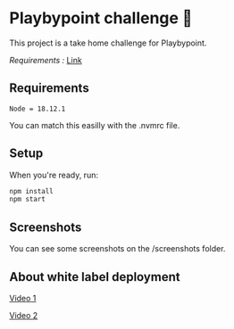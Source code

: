 # Playbypoint challenge 👋

This project is a take home challenge for Playbypoint.

*Requirements :* [Link](https://gist.github.com/g3ortega/ccf4c99f8681fedc3c260e32c9ea2066)

## Requirements

```
Node = 18.12.1
```

You can match this easilly with the .nvmrc file.

## Setup

When you're ready, run:

```bash
npm install
npm start
```

## Screenshots
 
You can see some screenshots on the /screenshots folder.


## About white label deployment
[Video 1](https://www.youtube.com/watch?v=rD2C23i2E0A&list=LL&index=1)

[Video 2](https://www.youtube.com/watch?v=M0Y01qrXQHo)
